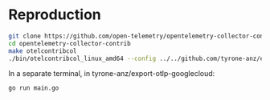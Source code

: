 # Reproduction

```sh
git clone https://github.com/open-telemetry/opentelemetry-collector-contrib.git
cd opentelemetry-collector-contrib
make otelcontribcol
./bin/otelcontribcol_linux_amd64 --config ../../github.com/tyrone-anz/export-otlp-googlecloud/collector-config.yaml
```

In a separate terminal, in tyrone-anz/export-otlp-googlecloud:
```sh
go run main.go
```
